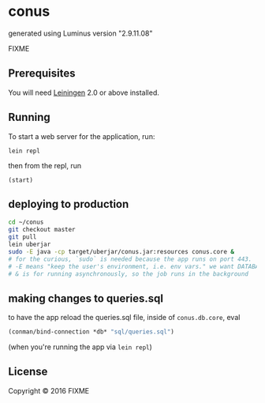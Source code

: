 # conus

generated using Luminus version "2.9.11.08"

FIXME

## Prerequisites

You will need [Leiningen][1] 2.0 or above installed.

[1]: https://github.com/technomancy/leiningen

## Running

To start a web server for the application, run:

    lein repl
   
   
then from the repl, run 

    (start)
    
    
    
## deploying to production

```bash
cd ~/conus
git checkout master
git pull
lein uberjar
sudo -E java -cp target/uberjar/conus.jar:resources conus.core &
# for the curious, `sudo` is needed because the app runs on port 443.
# -E means "keep the user's environment, i.e. env vars." we want DATABASE_URL, LEIN_ROOT, and a few others.
# & is for running asynchronously, so the job runs in the background
```

## making changes to queries.sql

to have the app reload the queries.sql file, inside of `conus.db.core`, eval
```clojure
(conman/bind-connection *db* "sql/queries.sql")
```
(when you're running the app via `lein repl`)

## License

Copyright © 2016 FIXME
